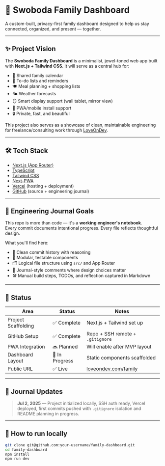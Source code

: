 # 🏡 Swoboda Family Dashboard

A custom-built, privacy-first family dashboard designed to help us stay connected, organized, and present — together.

---

## ✨ Project Vision

The **Swoboda Family Dashboard** is a minimalist, jewel-toned web app built with **Next.js + Tailwind CSS**. It will serve as a central hub for:

- 📆 Shared family calendar
- 📝 To-do lists and reminders
- 🍽️ Meal planning + shopping lists
- 🌤️ Weather forecasts
- 🪞 Smart display support (wall tablet, mirror view)
- 📱 PWA/mobile install support
- 🔒 Private, fast, and beautiful

This project also serves as a showcase of clean, maintainable engineering for freelance/consulting work through [LoveOnDev](https://loveondev.com).

---

## 🛠 Tech Stack

- [Next.js (App Router)](https://nextjs.org/docs/app)
- [TypeScript](https://www.typescriptlang.org/)
- [Tailwind CSS](https://tailwindcss.com/)
- [Next-PWA](https://github.com/shadowwalker/next-pwa)
- [Vercel](https://vercel.com/) (hosting + deployment)
- [GitHub](https://github.com/) (source + engineering journal)

---

## 📖 Engineering Journal Goals

This repo is more than code — it's a **working engineer's notebook**.  
Every commit documents intentional progress. Every file reflects thoughtful design.

What you'll find here:

- 📓 Clean commit history with reasoning
- 🧱 Modular, testable components
- 🗂️ Logical file structure using `src/` and App Router
- 💬 Journal-style comments where design choices matter
- 🛠️ Manual build steps, TODOs, and reflection captured in Markdown

---

## 📆 Status

| Area               | Status      | Notes |
|--------------------|-------------|-------|
| Project Scaffolding| ✅ Complete | Next.js + Tailwind set up |
| GitHub Setup       | ✅ Complete | Repo + SSH remote + `.gitignore` |
| PWA Integration    | 🔜 Planned   | Will enable after MVP layout |
| Dashboard Layout   | 🚧 In Progress | Static components scaffolded |
| Public URL         | ✅ Live | [loveondev.com/family](https://loveondev.com/family) |

---

## 📌 Journal Updates

> **Jul 2, 2025** — Project initialized locally, SSH auth ready, Vercel deployed, first commits pushed with `.gitignore` isolation and README planning in progress.

---

## 🚀 How to run locally

```bash
git clone git@github.com:your-username/family-dashboard.git
cd family-dashboard
npm install
npm run dev
